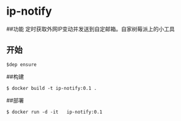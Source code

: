 # ip-notify
##功能
定时获取外网IP变动并发送到自定邮箱。自家树莓派上的小工具

## 开始

```shell
$dep ensure
```



##构建

``` shell
$ docker build -t ip-notify:0.1 .  
```

##部署
```shell
$ docker run -d -it   ip-notify:0.1 
```